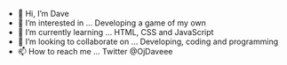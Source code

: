 - 👋 Hi, I’m Dave
- 👀 I’m interested in ... Developing a game of my own
- 🌱 I’m currently learning ... HTML, CSS and JavaScript
- 💞️ I’m looking to collaborate on ... Developing, coding and programming 
- 📫 How to reach me ... Twitter @OjDaveee

<!---
OjoDavid/OjoDavid is a ✨ special ✨ repository because its `README.md` (this file) appears on your GitHub profile.
You can click the Preview link to take a look at your changes.
--->
